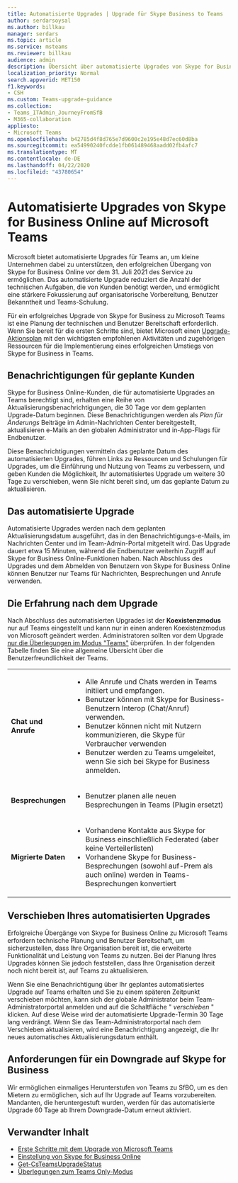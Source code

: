 ```yaml
---
title: Automatisierte Upgrades | Upgrade für Skype Business to Teams
author: serdarsoysal
ms.author: billkau
manager: serdars
ms.topic: article
ms.service: msteams
ms.reviewer: billkau
audience: admin
description: Übersicht über automatisierte Upgrades von Skype for Business in Teams
localization_priority: Normal
search.appverid: MET150
f1.keywords:
- CSH
ms.custom: Teams-upgrade-guidance
ms.collection:
- Teams_ITAdmin_JourneyFromSfB
- M365-collaboration
appliesto:
- Microsoft Teams
ms.openlocfilehash: b42785d4f8d765e7d9600c2e195e48d7ec60d8ba
ms.sourcegitcommit: ea54990240fcdde1fb061489468aadd02fb4afc7
ms.translationtype: MT
ms.contentlocale: de-DE
ms.lasthandoff: 04/22/2020
ms.locfileid: "43780654"
---
```

# <a name="automated-upgrades-from-skype-for-business-online-to-microsoft-teams"></a>Automatisierte Upgrades von Skype for Business Online auf Microsoft Teams

Microsoft bietet automatisierte Upgrades für Teams an, um kleine Unternehmen dabei zu unterstützen, den erfolgreichen Übergang von Skype for Business Online vor dem 31. Juli 2021 des Service zu ermöglichen. Das automatisierte Upgrade reduziert die Anzahl der technischen Aufgaben, die von Kunden benötigt werden, und ermöglicht eine stärkere Fokussierung auf organisatorische Vorbereitung, Benutzer Bekanntheit und Teams-Schulung.

Für ein erfolgreiches Upgrade von Skype for Business zu Microsoft Teams ist eine Planung der technischen und Benutzer Bereitschaft erforderlich. Wenn Sie bereit für die ersten Schritte sind, bietet Microsoft einen [Upgrade-Aktionsplan](upgrade-basic.md) mit den wichtigsten empfohlenen Aktivitäten und zugehörigen Ressourcen für die Implementierung eines erfolgreichen Umstiegs von Skype for Business in Teams.

## <a name="notifications-for-scheduled-customers"></a>Benachrichtigungen für geplante Kunden

Skype for Business Online-Kunden, die für automatisierte Upgrades an Teams berechtigt sind, erhalten eine Reihe von Aktualisierungsbenachrichtigungen, die 30 Tage vor dem geplanten Upgrade-Datum beginnen. Diese Benachrichtigungen werden als *Plan für Änderungs* Beiträge im Admin-Nachrichten Center bereitgestellt, aktualisieren e-Mails an den globalen Administrator und in-App-Flags für Endbenutzer.

Diese Benachrichtigungen vermitteln das geplante Datum des automatisierten Upgrades, führen Links zu Ressourcen und Schulungen für Upgrades, um die Einführung und Nutzung von Teams zu verbessern, und geben Kunden die Möglichkeit, Ihr automatisiertes Upgrade um weitere 30 Tage zu verschieben, wenn Sie nicht bereit sind, um das geplante Datum zu aktualisieren.

## <a name="the-automated-upgrade-experience"></a>Das automatisierte Upgrade

Automatisierte Upgrades werden nach dem geplanten Aktualisierungsdatum ausgeführt, das in den Benachrichtigungs-e-Mails, im Nachrichten Center und im Team-Admin-Portal mitgeteilt wird. Das Upgrade dauert etwa 15 Minuten, während die Endbenutzer weiterhin Zugriff auf Skype for Business Online-Funktionen haben. Nach Abschluss des Upgrades und dem Abmelden von Benutzern von Skype for Business Online können Benutzer nur Teams für Nachrichten, Besprechungen und Anrufe verwenden.

## <a name="the-post-upgrade-experience"></a>Die Erfahrung nach dem Upgrade

Nach Abschluss des automatisierten Upgrades ist der **Koexistenzmodus** nur auf Teams eingestellt und kann nur in einen anderen Koexistenzmodus von Microsoft geändert werden. Administratoren sollten vor dem Upgrade [nur die Überlegungen im Modus "Teams"](teams-only-mode-considerations.md) überprüfen. In der folgenden Tabelle finden Sie eine allgemeine Übersicht über die Benutzerfreundlichkeit der Teams.


|  |  |
|---------|---------|
|**Chat und Anrufe**     | <UL><LI>Alle Anrufe und Chats werden in Teams initiiert und empfangen.<LI>Benutzer können mit Skype for Business-Benutzern Interop (Chat/Anruf) verwenden.<LI>Benutzer können nicht mit Nutzern kommunizieren, die Skype für Verbraucher verwenden<LI>Benutzer werden zu Teams umgeleitet, wenn Sie sich bei Skype for Business anmelden.      </UL>  |
|**Besprechungen**     |  <UL><LI>Benutzer planen alle neuen Besprechungen in Teams (Plugin ersetzt)    </UL>   |
|**Migrierte Daten**     |<UL><LI>Vorhandene Kontakte aus Skype for Business einschließlich Federated (aber keine Verteilerlisten)<LI>Vorhandene Skype for Business-Besprechungen (sowohl auf-Prem als auch online) werden in Teams-Besprechungen konvertiert</UL>         |

## <a name="postponing-your-automated-upgrade"></a>Verschieben Ihres automatisierten Upgrades

Erfolgreiche Übergänge von Skype for Business Online zu Microsoft Teams erfordern technische Planung und Benutzer Bereitschaft, um sicherzustellen, dass Ihre Organisation bereit ist, die erweiterte Funktionalität und Leistung von Teams zu nutzen. Bei der Planung Ihres Upgrades können Sie jedoch feststellen, dass Ihre Organisation derzeit noch nicht bereit ist, auf Teams zu aktualisieren.

Wenn Sie eine Benachrichtigung über Ihr geplantes automatisiertes Upgrade auf Teams erhalten und Sie zu einem späteren Zeitpunkt verschieben möchten, kann sich der globale Administrator beim Team-Administratorportal anmelden und auf die Schaltfläche " *verschieben* " klicken. Auf diese Weise wird der automatisierte Upgrade-Termin 30 Tage lang verdrängt. Wenn Sie das Team-Administratorportal nach dem Verschieben aktualisieren, wird eine Benachrichtigung angezeigt, die Ihr neues automatisches Aktualisierungsdatum enthält.

## <a name="requests-to-downgrade-to-skype-for-business"></a>Anforderungen für ein Downgrade auf Skype for Business

Wir ermöglichen einmaliges Herunterstufen von Teams zu SfBO, um es den Mietern zu ermöglichen, sich auf Ihr Upgrade auf Teams vorzubereiten. Mandanten, die heruntergestuft wurden, werden für das automatisierte Upgrade 60 Tage ab Ihrem Downgrade-Datum erneut aktiviert.

## <a name="related-content"></a>Verwandter Inhalt

- [Erste Schritte mit dem Upgrade von Microsoft Teams](upgrade-start-here.md)
- [Einstellung von Skype for Business Online](skype-for-business-online-retirement.md)
- [Get-CsTeamsUpgradeStatus](https://docs.microsoft.com/powershell/module/skype/get-csteamsupgradestatus?view=skype-ps)
- [Überlegungen zum Teams Only-Modus](teams-only-mode-considerations.md)

